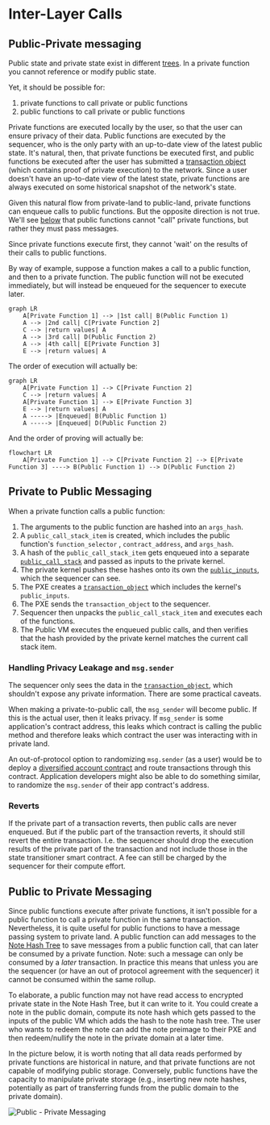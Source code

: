 # Inter-Layer Calls

<!-- Mike: come back to this one -->

## Public-Private messaging

Public state and private state exist in different [trees](../state/index.md). In a private function you cannot reference or modify public state.

Yet, it should be possible for:

1. private functions to call private or public functions
2. public functions to call private or public functions

Private functions are executed locally by the user, so that the user can ensure privacy of their data. Public functions are executed by the sequencer, who is the only party with an up-to-date view of the latest public state. It's natural, then, that private functions be executed first, and public functions be executed after the user has submitted a [transaction object](../transactions/tx-object.md) (which contains proof of private execution) to the network. Since a user doesn't have an up-to-date view of the latest state, private functions are always executed on some historical snapshot of the network's state.

Given this natural flow from private-land to public-land, private functions can enqueue calls to public functions. But the opposite direction is not true. We'll see [below](#public-to-private-messaging) that public functions cannot "call" private functions, but rather they must pass messages.

Since private functions execute first, they cannot 'wait' on the results of their calls to public functions.

By way of example, suppose a function makes a call to a public function, and then to a private function. The public function will not be executed immediately, but will instead be enqueued for the sequencer to execute later.

```mermaid
graph LR
    A[Private Function 1] --> |1st call| B(Public Function 1)
    A --> |2nd call| C[Private Function 2]
    C --> |return values| A
    A --> |3rd call| D(Public Function 2)
    A --> |4th call| E[Private Function 3]
    E --> |return values| A
```

The order of execution will actually be:

```mermaid
graph LR
    A[Private Function 1] --> C[Private Function 2]
    C --> |return values| A
    A[Private Function 1] --> E[Private Function 3]
    E --> |return values| A
    A -----> |Enqueued| B(Public Function 1)
    A -----> |Enqueued| D(Public Function 2)
```

And the order of proving will actually be:

```mermaid
flowchart LR
    A[Private Function 1] --> C[Private Function 2] --> E[Private Function 3] ----> B(Public Function 1) --> D(Public Function 2)
```

## Private to Public Messaging

When a private function calls a public function:

1. The arguments to the public function are hashed into an `args_hash`.
1. A `public_call_stack_item` <!-- todo: link to definition --> is created, which includes the public function's `function_selector` <!-- TODO: do we have en explanation for function_selectors, and how the notion is enshrined for private functions (although languages can still choose how they compute a function selector)? -->, `contract_address`, and `args_hash`.
1. A hash of the `public_call_stack_item` gets enqueued into a separate [`public_call_stack`](../circuits/private-function.md#public-inputs) and passed as inputs to the private kernel.
1. The private kernel pushes these hashes onto its own the [`public_inputs`](../circuits/private-kernel-initial#public-inputs), which the sequencer can see.
1. The PXE creates a [`transaction_object`](../transactions/tx-object.md) which includes the kernel's `public_inputs`.
1. The PXE sends the `transaction_object` to the sequencer.
1. Sequencer then unpacks the `public_call_stack_item` and executes each of the functions.
1. The Public VM executes the enqueued public calls, and then verifies that the hash provided by the private kernel matches the current call stack item.

### Handling Privacy Leakage and `msg.sender`

The sequencer only sees the data in the [`transaction_object`](../transactions/tx-object.md), which shouldn't expose any private information. There are some practical caveats.

When making a private-to-public call, the `msg_sender` will become public. If this is the actual user, then it leaks privacy. If `msg_sender` is some application's contract address, this leaks which contract is calling the public method and therefore leaks which contract the user was interacting with in private land.

An out-of-protocol option to randomizing `msg.sender` (as a user) would be to deploy a [diversified account contract](../addresses-and-keys/diversified-and-stealth.md) and route transactions through this contract. Application developers might also be able to do something similar, to randomize the `msg.sender` of their app contract's address.

### Reverts

If the private part of a transaction reverts, then public calls are never enqueued. But if the public part of the transaction reverts, it should still revert the entire transaction. I.e. the sequencer should drop the execution results of the private part of the transaction and not include those in the state transitioner smart contract. A fee can still be charged by the sequencer for their compute effort.

## Public to Private Messaging

Since public functions execute after private functions, it isn't possible for a public function to call a private function in the same transaction. Nevertheless, it is quite useful for public functions to have a message passing system to private land. A public function can add messages to the [Note Hash Tree](../state/note-hash-tree.md) to save messages from a public function call, that can later be consumed by a private function. Note: such a message can only be consumed by a _later_ transaction. In practice this means that unless you are the sequencer (or have an out of protocol agreement with the sequencer) it cannot be consumed within the same rollup.

To elaborate, a public function may not have read access to encrypted private state in the Note Hash Tree, but it can write to it. You could create a note in the public domain, compute its note hash which gets passed to the inputs of the public VM which adds the hash to the note hash tree. The user who wants to redeem the note can add the note preimage to their PXE and then redeem/nullify the note in the private domain at a later time.

In the picture below, it is worth noting that all data reads performed by private functions are historical in nature, and that private functions are not capable of modifying public storage. Conversely, public functions have the capacity to manipulate private storage (e.g., inserting new note hashes, potentially as part of transferring funds from the public domain to the private domain).

![Public - Private Messaging](/img/protocol-specs/calls/pub_pvt_messaging.png)
